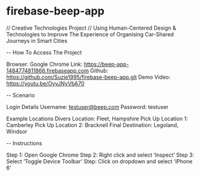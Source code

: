 # firebase-beep-app
// Creative Technologies Project
// Using Human-Centered Design & Technologies to Improve The Experience of Organising Car-Shared Journeys in Smart Cities

-- How To Access The Project

Browser: Google Chrome
Link: https://beep-app-1484774811866.firebaseapp.com 
Github: https://github.com/Suzie1995/firebase-beep-app.git 
Demo Video: https://youtu.be/OyvJNyVbA70 

-- Scenario

Login Details
Username: testuser@beep.com
Password: testuser

Example Locations
Divers Location: Fleet, Hampshire
Pick Up Location 1: Camberley
Pick Up Location 2: Bracknell
Final Destination: Legoland, Windsor

-- Instructions

Step 1: Open Google Chrome
Step 2: Right click and select ‘Inspect’
Step 3: Select ‘Toggle Device Toolbar’ 
Step: Click on dropdown and select ‘iPhone 6’
